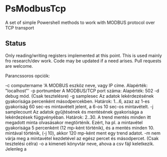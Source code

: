 # PsModbusTcp

A set of simple Powershell methods to work with MODBUS protocol over TCP transport

## Status

Only reading/writing registers implemented at this point. This is used mainly fro research/dev work. Code may be updated if a need arises. Pull requests are welcome.

Parancssoros opciók:

-c computername 'A MODBUS eszköz neve, vagy IP címe. Alapérték: "localhost"'
-p portnumber A MODBUS/TCP port száma: Alapérték: 502
-d debug mód. (Csak tesztelésre)
-g samplesec Az adatok lekérdezésének gyakorisága percenként másodpercekben. Határok: 1...6, azaz az 1-es gyakoriság 60 sec-es mintavételt jelent, a 6-os 10 sec-os mintavételt.
-j samplecount Az adatok gyűjtésének és mentésének gyakorisága a lekérdezések függvényéban. Határok: 2..30. A trend mentés minden itt megadott minta olvasásakor megtörténik. Ezért, ha pl. a mintavétel gyakorisága 5 percenként (12 mp-ként történik), és a mentés minden 10. mintával történik, (-j 10), akkor 120 mp-ként ment egy trend adatot.
-m nem várja meg a mintavétel kezdetével az egész percet és másodpercet. (Csak tesztelési célra)
-o a kimeneti könyvtár neve, ahova a csv fájl keletkezik.
Jelenleg a
